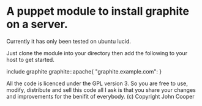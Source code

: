 A puppet module to install graphite on a server.
================================================

Currently it has only been tested on ubuntu lucid.

Just clone the module into your directory then add the following to your host to get started.

  include graphite
  graphite::apache{ "graphite.example.com": }


All the code is licenced under the GPL version 3. So you are free to use, modify, distribute and sell this code all I ask is that you share your changes and improvements for the benifit of everybody.
(c) Copyright John Cooper
